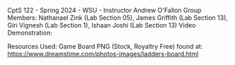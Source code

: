 CptS 122 - Spring 2024 - WSU - Instructor Andrew O'Fallon
Group Members: Nathanael Zink (Lab Section 05), James Griffith (Lab Section 13), Giri Vignesh (Lab Section 1), Ishaan Joshi (Lab Section 13)
Video Demonstration: 

Resources Used:
Game Board PNG (Stock, Royaltry Free) found at: https://www.dreamstime.com/photos-images/ladders-board.html
